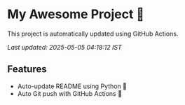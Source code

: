 # My Awesome Project 🚀

This project is automatically updated using GitHub Actions.

_Last updated: 2025-05-05 04:18:12 IST_

## Features
- Auto-update README using Python 🐍
- Auto Git push with GitHub Actions 🤖
